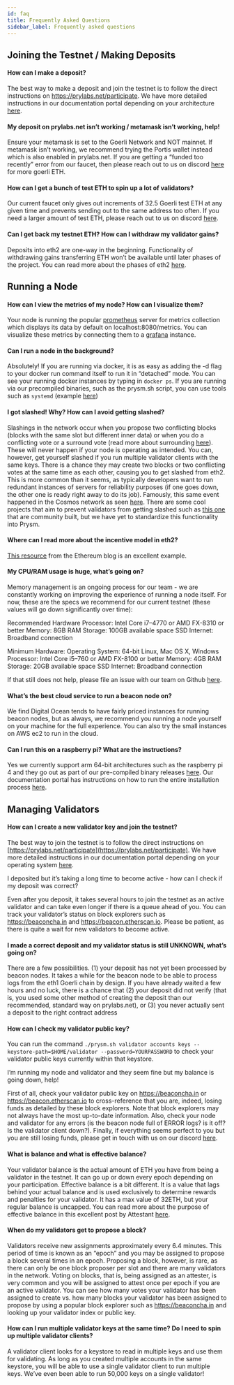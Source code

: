 ```yaml
---
id: faq
title: Frequently Asked Questions
sidebar_label: Frequently asked questions
---
```

## Joining the Testnet / Making Deposits

#### How can I make a deposit?

The best way to make a deposit and join the testnet is to follow the direct instructions on https://prylabs.net/participate. We have more detailed instructions in our documentation portal depending on your architecture [here](https://docs.prylabs.network/docs/install/lin/activating-a-validator/).

#### My deposit on prylabs.net isn’t working / metamask isn’t working, help!

Ensure your metamask is set to the Goerli Network and NOT mainnet. If metamask isn’t working, we recommend trying the Portis wallet instead which is also enabled in prylabs.net. If you are getting a “funded too recently” error from our faucet, then please reach out to us on discord [here](https://discord.gg/CTYGPUJ) for more goerli ETH.

#### How can I get a bunch of test ETH to spin up a lot of validators?

Our current faucet only gives out increments of 32.5 Goerli test ETH at any given time and prevents sending out to the same address too often. If you need a larger amount of test ETH, please reach out to us on discord [here](https://discord.gg/CTYGPUJ).

#### Can I get back my testnet ETH? How can I withdraw my validator gains?

Deposits into eth2 are one-way in the beginning. Functionality of withdrawing gains transferring ETH won’t be available until later phases of the project. You can read more about the phases of eth2 [here](https://docs.ethhub.io/ethereum-roadmap/ethereum-2.0/eth-2.0-phases/).

## Running a Node

#### How can I view the metrics of my node? How can I visualize them?

Your node is running the popular [prometheus](https://prometheus.io/) server for metrics collection which displays its data by default on localhost:8080/metrics. You can visualize these metrics by connecting them to a [grafana](https://grafana.com/) instance.

#### Can I run a node in the background?

Absolutely! If you are running via docker, it is as easy as adding the -d flag to your docker run command itself to run it in “detached” mode. You can see your running docker instances by typing in `docker ps`. If you are running via our precompiled binaries, such as the prysm.sh script, you can use tools such as `systemd` (example [here](https://paulgorman.org/technical/blog/20171121184114.html))

#### I got slashed! Why? How can I avoid getting slashed?

Slashings in the network occur when you propose two conflicting blocks (blocks with the same slot but different inner data) or when you do a conflicting vote or a surround vote (read more about surrounding [here](https://blog.ethereum.org/2020/01/13/validated-staking-on-eth2-1-incentives/)). These will never happen if your node is operating as intended. You can, however, get yourself slashed if you run multiple validator clients with the same keys. There is a chance they may create two blocks or two conflicting votes at the same time as each other, causing you to get slashed from eth2. This is more common than it seems, as typically developers want to run redundant instances of servers for reliability purposes (if one goes down, the other one is ready right away to do its job). Famously, this same event happened in the Cosmos network as seen [here](https://twitter.com/zmanian/status/1145072296723275776?lang=en). There are some cool projects that aim to prevent validators from getting slashed such as [this one](https://devpost.com/software/eth-2-0-validator-protection) that are community built, but we have yet to standardize this functionality into Prysm.

#### Where can I read more about the incentive model in eth2?

[This resource](https://blog.ethereum.org/2020/01/13/validated-staking-on-eth2-1-incentives/) from the Ethereum blog is an excellent example.

#### My CPU/RAM usage is huge, what’s going on?

Memory management is an ongoing process for our team - we are constantly working on improving the experience of running a node itself. For now, these are the specs we recommend for our current testnet (these values will go down significantly over time):

Recommended Hardware
Processor: Intel Core i7–4770 or AMD FX-8310 or better
Memory: 8GB RAM
Storage: 100GB available space SSD
Internet: Broadband connection

Minimum Hardware:
Operating System: 64-bit Linux, Mac OS X, Windows
Processor: Intel Core i5–760 or AMD FX-8100 or better
Memory: 4GB RAM
Storage: 20GB available space SSD
Internet: Broadband connection

If that still does not help, please file an issue with our team on Github [here](https://github.com/prysmaticlabs/prysm/issues/new?template=bug_report.md).

#### What’s the best cloud service to run a beacon node on?

We find Digital Ocean tends to have fairly priced instances for running beacon nodes, but as always, we recommend you running a node yourself on your machine for the full experience. You can also try the small instances on AWS ec2 to run in the cloud.

#### Can I run this on a raspberry pi? What are the instructions?

Yes we currently support arm 64-bit architectures such as the raspberry pi 4 and they go out as part of our pre-compiled binary releases [here](https://github.com/prysmaticlabs/prysm/releases). Our documentation portal has instructions on how to run the entire installation process [here](https://docs.prylabs.network/docs/install/arm/).

## Managing Validators

#### How can I create a new validator key and join the testnet?

The best way to join the testnet is to follow the direct instructions on [https://prylabs.net/participate](https://prylabs.net/participate). We have more detailed instructions in our documentation portal depending on your operating system [here](https://docs.prylabs.network/docs/install/lin/activating-a-validator/).

I deposited but it’s taking a long time to become active - how can I check if my deposit was correct?

Even after you deposit, it takes several hours to join the testnet as an active validator and can take even longer if there is a queue ahead of you. You can track your validator’s status on block explorers such as https://beaconcha.in and https://beacon.etherscan.io. Please be patient, as there is quite a wait for new validators to become active.

#### I made a correct deposit and my validator status is still UNKNOWN, what’s going on?

There are a few possibilities. (1) your deposit has not yet been processed by beacon nodes. It takes a while for the beacon node to be able to process logs from the eth1 Goerli chain by design. If you have already waited a few hours and no luck, there is a chance that (2) your deposit did not verify (that is, you used some other method of creating the deposit than our recommended, standard way on prylabs.net), or (3) you never actually sent a deposit to the right contract address

#### How can I check my validator public key?

You can run the command `./prysm.sh validator accounts keys --keystore-path=$HOME/validator --password=YOURPASSWORD` to check your validator public keys currently within that keystore.

I’m running my node and validator and they seem fine but my balance is going down, help!

First of all, check your validator public key on https://beaconcha.in or https://beacon.etherscan.io to cross-reference that you are, indeed, losing funds as detailed by these block explorers. Note that block explorers may not always have the most up-to-date information. Also, check your node and validator for any errors (is the beacon node full of ERROR logs? is it off? Is the validator client down?). Finally, if everything seems perfect to you but you are still losing funds, please get in touch with us on our discord [here](https://discord.gg/CTYGPUJ).

#### What is balance and what is effective balance?

Your validator balance is the actual amount of ETH you have from being a validator in the testnet. It can go up or down every epoch depending on your participation. Effective balance is a bit different. It is a value that lags behind your actual balance and is used exclusively to determine rewards and penalties for your validator. It has a max value of 32ETH, but your regular balance is uncapped. You can read more about the purpose of effective balance in this excellent post by Attestant [here](https://www.attestant.io/posts/understanding-validator-effective-balance/).

#### When do my validators get to propose a block?

Validators receive new assignments approximately every 6.4 minutes. This period of time is known as an “epoch” and you may be assigned to propose a block several times in an epoch. Proposing a block, however, is rare, as there can only be one block proposer per slot and there are many validators in the network. Voting on blocks, that is, being assigned as an attester, is very common and you will be assigned to attest once per epoch if you are an active validator. You can see how many votes your validator has been assigned to create vs. how many blocks your validator has been assigned to propose by using a popular block explorer such as https://beaconcha.in and looking up your validator index or public key.

#### How can I run multiple validator keys at the same time? Do I need to spin up multiple validator clients?

A validator client looks for a keystore to read in multiple keys and use them for validating. As long as you created multiple accounts in the same keystore, you will be able to use a single validator client to run multiple keys. We’ve even been able to run 50,000 keys on a single validator!
